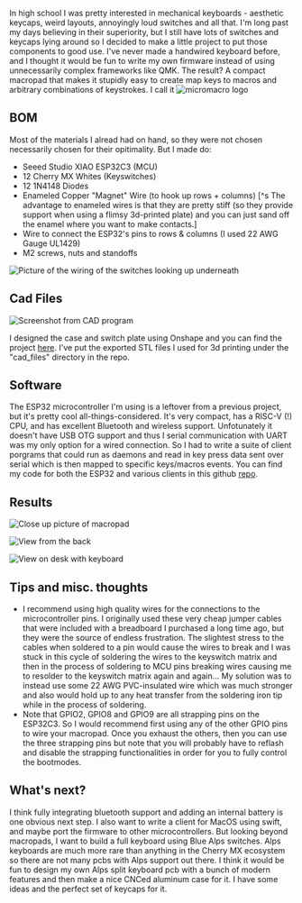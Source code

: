 
In high school I was pretty interested in mechanical keyboards - aesthetic keycaps, weird layouts, annoyingly loud switches and all that. I'm long past my days believing in their superiority, but I still have lots of switches and keycaps lying around so I decided to make a little project to put those components to good use. I've never made a handwired keyboard before, and I thought it would be fun to write my own firmware instead of using unnecessarily complex frameworks like QMK. The result? A compact macropad that makes it stupidly easy to create map keys to macros and arbitrary combinations of keystrokes. I call it
![micromacro logo]({static}/images/mm_logo.png)

## BOM

Most of the materials I alread had on hand, so they were not chosen necessarily chosen for their opitimality. But I made do:

* Seeed Studio XIAO ESP32C3 (MCU) 
*  12 Cherry MX Whites (Keyswitches) 
*  12 1N4148 Diodes 
*  Enameled Copper "Magnet" Wire (to hook up rows + columns) [^s The advantage to enameled wires is that they are pretty stiff (so they provide support when using a flimsy 3d-printed plate) and you can just sand off the enamel where you want to make contacts.] 
*  Wire to connect the ESP32's pins to rows &amp; columns (I used 22 AWG Gauge UL1429) 
*  M2 screws, nuts and standoffs 

![Picture of the wiring of the switches looking up underneath]({static}/images/circuit_underside_scaled.png)

## Cad Files 

![Screenshot from CAD program]({static}/images/onshape_screenshot.png)

I designed the case and switch plate using Onshape and you can find the project [here](https://cad.onshape.com/documents/f8c96df6a9e5e6f709c88951/w/c6769da74490d27e426312f8/e/d9491640106a1ffaf9377f53?renderMode=0&uiState=65fdfef2d7a47b59b0f10aa9). I've put the exported STL files I used for 3d printing under the "cad_files" directory in the repo.

## Software

The ESP32 microcontroller I'm using is a leftover from a previous project, but it's pretty cool all-things-considered. It's very compact, has a RISC-V (!) CPU, and has excellent Bluetooth and wireless support. Unfotunately it doesn't have USB OTG support and thus I serial communication with UART was my only option for a wired connection. So I had to write a suite of client porgrams that could run as daemons and read in key press data sent over serial which is then mapped to specific keys/macros events. You can find my code for both the ESP32 and various clients in this github [repo](https://github.com/kcrans/micromacro).

## Results                

![Close up picture of macropad]({static}/images/close_up_scaled.png)

![View from the back]({static}/images/back_view_scaled.png)

![View on desk with keyboard]({static}/images/on_desk_scaled.png)

## Tips and misc. thoughts

*  I recommend using high quality wires for the connections to the microcontroller pins. I originally used these very cheap jumper cables that were included with a breadboard I purchased a long time ago, but they were the source of endless frustration. The slightest stress to the cables when soldered to a pin would cause the wires to break and I was stuck in this cycle of soldering the wires to the keyswitch matrix and then in the process of soldering to MCU pins breaking wires causing me to resolder to the keyswitch matrix again and again... My solution was to instead use some 22 AWG PVC-insulated wire which was much stronger and also would hold up to any heat transfer from the soldering iron tip while in the process of soldering. 
*  Note that GPIO2, GPIO8 and GPIO9 are all strapping pins on the ESP32C3. So I would recommend first using any of the other GPIO pins to wire your macropad. Once you exhaust the others, then you can use the three strapping pins but note that you will probably have to reflash and disable the strapping functionalities in order for you to fully control the bootmodes. 

## What's next?

I think fully integrating bluetooth support and adding an internal battery is one obvious next step. I also want to write a client for MacOS using swift, and maybe port the firmware to other microcontrollers. But looking beyond macropads, I want to build a full keyboard using Blue Alps switches. Alps keyboards are much more rare than anything in the Cherry MX ecosystem so there are not many pcbs with Alps support out there. I think it would be fun to design my own Alps split keyboard pcb with a bunch of modern features and then make a nice CNCed aluminum case for it. I have some ideas and the perfect set of keycaps for it. 
